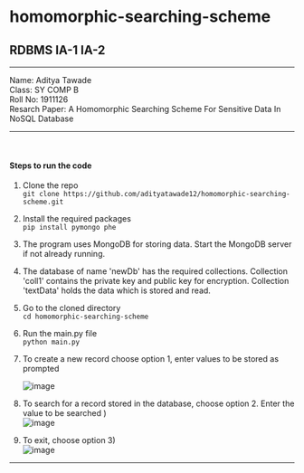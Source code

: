 # homomorphic-searching-scheme
## RDBMS IA-1 IA-2
<hr />
Name: Aditya Tawade <br/>
Class: SY COMP B <br/>
Roll No: 1911126 <br/>
Resarch Paper: A Homomorphic Searching Scheme For Sensitive Data In NoSQL Database <br/>
<hr /><br/>

#### Steps to run the code

1. Clone the repo <br/>
`git clone https://github.com/adityatawade12/homomorphic-searching-scheme.git`

2. Install the required packages <br/>
`pip install pymongo phe`

3. The program uses MongoDB for storing data. Start the MongoDB server if not already running.

4. The database of name 'newDb' has the required collections. Collection 'coll1' contains the private key and public key for encryption. Collection 'textData' holds the data which is stored and read.  

5. Go to the cloned directory <br/>
`cd homomorphic-searching-scheme`

5. Run the main.py file <br/>
`python main.py`

6. To create a new record choose option 1, enter values to be stored as prompted

   ![image](https://user-images.githubusercontent.com/62465343/118370850-496e0b00-b5c7-11eb-9e2d-2d4298f97ce8.png) <br/>

7. To search for a record stored in the database, choose option 2. Enter the value to be searched )<br/>
    ![image](https://user-images.githubusercontent.com/62465343/118370882-702c4180-b5c7-11eb-9068-7d58e67a6b57.png)<br/>

8. To exit, choose option 3)<br/>
    ![image](https://user-images.githubusercontent.com/62465343/118370908-918d2d80-b5c7-11eb-820a-6e9066511787.png)<br/>
 

------------

